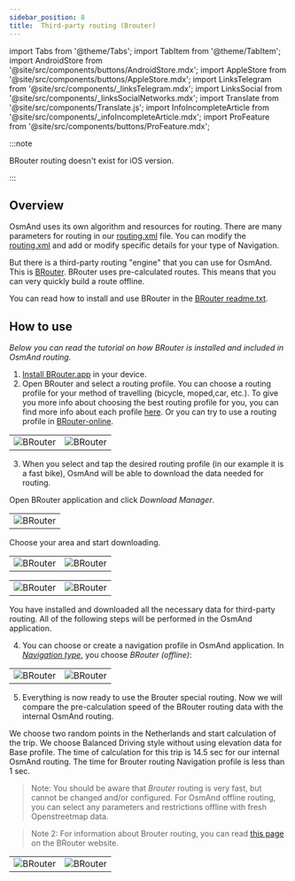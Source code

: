 ```yaml
---
sidebar_position: 8
title:  Third-party routing (Brouter)
---
```


import Tabs from '@theme/Tabs';
import TabItem from '@theme/TabItem';
import AndroidStore from '@site/src/components/buttons/AndroidStore.mdx';
import AppleStore from '@site/src/components/buttons/AppleStore.mdx';
import LinksTelegram from '@site/src/components/_linksTelegram.mdx';
import LinksSocial from '@site/src/components/_linksSocialNetworks.mdx';
import Translate from '@site/src/components/Translate.js';
import InfoIncompleteArticle from '@site/src/components/_infoIncompleteArticle.mdx';
import ProFeature from '@site/src/components/buttons/ProFeature.mdx';


<InfoIncompleteArticle/>

:::note

BRouter routing doesn't exist for iOS version.

:::

## Overview

OsmAnd uses its own algorithm and resources for routing. There are many parameters for routing in our [routing.xml](https://github.com/osmandapp/OsmAnd-resources/blob/master/routing/routing) file. You can modify the [routing.xml](https://github.com/osmandapp/OsmAnd-resources/blob/master/routing/routing) and add or modify specific details for your type of Navigation.

But there is a third-party routing "engine" that you can use for OsmAnd. This is [BRouter](http://brouter.de/). BRouter uses pre-calculated routes. This means that you can very quickly build a route offline.

You can read how to install and use BRouter in the [BRouter readme.txt](http://brouter.de/brouter/readme.txt).

## How to use

*Below you can read the tutorial on how BRouter is installed and included in OsmAnd routing.*

1. [Install BRouter.app](https://play.google.com/store/apps/details?id=btools.routingapp) in your device.
2. Open BRouter and select a routing profile. You can choose a routing profile for your method of travelling (bicycle, moped,car, etc.). To give you more info about choosing the best routing profile for you, you can find more info about each profile  [here](http://brouter.de/brouter/profiles2/). Or you can try to use a routing profile in [BRouter-online](http://brouter.de/brouter-web/).


<table class="blogimage">
    <tr>
        <td><img src={require('@site/static/img/navigation/third/prof18.jpg').default} alt="BRouter"/></td>
        <td><img src={require('@site/static/img/navigation/third/prof18a.jpg').default} alt="BRouter"/></td>
    </tr>
</table> 

3. When you select and tap the desired routing profile (in our example it is a fast bike), OsmAnd will be able to download the data needed for routing.
   
Open BRouter application and click _Download Manager_.

<table class="blogimage">
    <tr>
        <td><img src={require('@site/static/img/navigation/third/prof19.jpg').default} alt="BRouter"/></td>
    </tr>
</table> 

Choose your area and start downloading.

<table class="blogimage">
    <tr>
        <td><img src={require('@site/static/img/navigation/third/prof19a.jpg').default} alt="BRouter"/></td>
        <td><img src={require('@site/static/img/navigation/third/prof19b.jpg').default} alt="BRouter"/></td>
    </tr>
</table> 

<table class="blogimage">
    <tr>
        <td><img src={require('@site/static/img/navigation/third/prof19c.jpg').default} alt="BRouter"/></td>
        <td><img src={require('@site/static/img/navigation/third/prof19d.jpg').default} alt="BRouter"/></td>
    </tr>
</table> 

You have installed and downloaded all the necessary data for third-party routing. All of the following steps will be performed in the OsmAnd application.  

4. You can choose or create a navigation profile in OsmAnd application. In *[Navigation type](../personal/profiles.md#navigation-settings)*, you choose _BRouter (offline)_: *<Translate android="true" ids="shared_string_menu,configure_profile,navigation_profile,nav_type_hint,shared_string_external,routing_profile_broutrer"/>*


<table class="blogimage">
    <tr>
        <td><img src={require('@site/static/img/navigation/third/prof20.jpg').default} alt="BRouter"/></td>
        <td><img src={require('@site/static/img/navigation/third/prof20a.jpg').default} alt="BRouter"/></td>
    </tr>
</table> 

5. Everything is now ready to use the Brouter special routing. Now we will compare the pre-calculation speed of the BRouter routing data with the internal OsmAnd routing.
   
We choose two random points in the Netherlands and start calculation of the trip. We choose Balanced Driving style without using elevation data for Base profile. The time of calculation for this trip is 14.5 sec for our internal OsmAnd routing. The time for Brouter routing Navigation profile is less than 1 sec.

> Note: You should be aware that *Brouter* routing is very fast, but cannot be changed and/or configured. For OsmAnd offline routing, you can select any parameters and restrictions offline with fresh Openstreetmap data.

> Note 2: For information about Brouter routing, you can read [this page](http://www.brouter.de/brouter/algorithm.html) on the BRouter website.  

<table class="blogimage">
    <tr>
        <td><img src={require('@site/static/img/navigation/third/prof21.jpg').default} alt="BRouter"/></td>
        <td><img src={require('@site/static/img/navigation/third/prof21a.jpg').default} alt="BRouter"/></td>
    </tr>
</table> 
